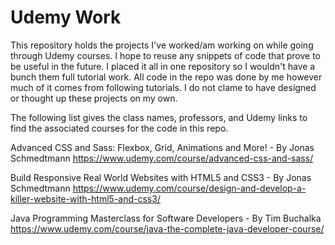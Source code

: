 # Udemy Work
This repository holds the projects I've worked/am working on while going through Udemy courses. I hope to reuse any snippets of code that prove to be useful in the future. I placed it all in one repository so I wouldn't have a bunch them full tutorial work. All code in the repo was done by me however much of it comes from following tutorials. I do not clame to have designed or thought up these projects on my own. 

The following list gives the class names, professors, and Udemy links to find the associated courses for the code in this repo.

Advanced CSS and Sass: Flexbox, Grid, Animations and More! - By Jonas Schmedtmann
https://www.udemy.com/course/advanced-css-and-sass/ 

Build Responsive Real World Websites with HTML5 and CSS3 - By Jonas Schmedtmann
https://www.udemy.com/course/design-and-develop-a-killer-website-with-html5-and-css3/

Java Programming Masterclass for Software Developers - By Tim Buchalka
https://www.udemy.com/course/java-the-complete-java-developer-course/

